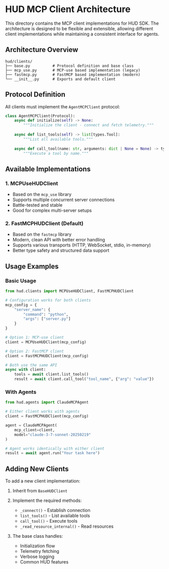 # HUD MCP Client Architecture

This directory contains the MCP client implementations for HUD SDK. The architecture is designed to be flexible and extensible, allowing different client implementations while maintaining a consistent interface for agents.

## Architecture Overview

```
hud/clients/
├── base.py          # Protocol definition and base class
├── mcp_use.py       # MCP-use based implementation (legacy)
├── fastmcp.py       # FastMCP based implementation (modern)
└── __init__.py      # Exports and default client
```

## Protocol Definition

All clients must implement the `AgentMCPClient` protocol:

```python
class AgentMCPClient(Protocol):
    async def initialize(self) -> None:
        """Initialize the client - connect and fetch telemetry."""
    
    async def list_tools(self) -> list[types.Tool]:
        """List all available tools."""
    
    async def call_tool(name: str, arguments: dict | None = None) -> types.CallToolResult:
        """Execute a tool by name."""
```

## Available Implementations

### 1. MCPUseHUDClient
- Based on the `mcp_use` library
- Supports multiple concurrent server connections
- Battle-tested and stable
- Good for complex multi-server setups

### 2. FastMCPHUDClient (Default)
- Based on the `fastmcp` library
- Modern, clean API with better error handling
- Supports various transports (HTTP, WebSocket, stdio, in-memory)
- Better type safety and structured data support

## Usage Examples

### Basic Usage

```python
from hud.clients import MCPUseHUDClient, FastMCPHUDClient

# Configuration works for both clients
mcp_config = {
    "server_name": {
        "command": "python",
        "args": ["server.py"]
    }
}

# Option 1: MCP-use client
client = MCPUseHUDClient(mcp_config)

# Option 2: FastMCP client
client = FastMCPHUDClient(mcp_config)

# Both use the same API
async with client:
    tools = await client.list_tools()
    result = await client.call_tool("tool_name", {"arg": "value"})
```

### With Agents

```python
from hud.agents import ClaudeMCPAgent

# Either client works with agents
client = FastMCPHUDClient(mcp_config)

agent = ClaudeMCPAgent(
    mcp_client=client,
    model="claude-3-7-sonnet-20250219"
)

# Agent works identically with either client
result = await agent.run("Your task here")
```


## Adding New Clients

To add a new client implementation:

1. Inherit from `BaseHUDClient`
2. Implement the required methods:
   - `_connect()` - Establish connection
   - `list_tools()` - List available tools
   - `call_tool()` - Execute tools
   - `_read_resource_internal()` - Read resources

3. The base class handles:
   - Initialization flow
   - Telemetry fetching
   - Verbose logging
   - Common HUD features
